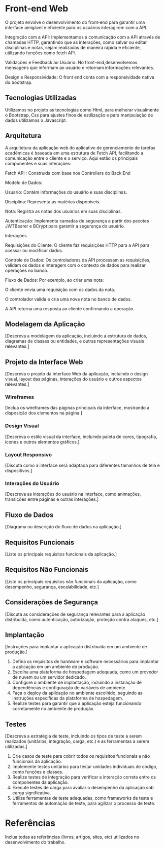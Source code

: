 # Front-end Web

O projeto envolve o desenvolvimento do front-end para garantir uma interface amigável e eficiente para os usuários interagirem com a API.

Integração com a API: Implementamos a comunicação com a API através de chamadas HTTP, garantindo que as interações, como salvar ou editar disciplinas e notas, sejam realizadas de maneira rápida e eficiente, utilizando funções como fetch API. 

Validações e Feedback ao Usuário: No front-end,desenvolvemos mensagens que informam ao usuário e retornam informações relevantes.

Design e Responsividade: O front end conta com a responsividade nativa do bootstrap.

## Tecnologias Utilizadas

Utilizamos no projeto as tecnologias como Html, para melhorar visualmente o Bootstrap, Css para ajustes finos de estilização e para manipulação de dados utilizamos o Javascript.

## Arquitetura

A arquitetura da aplicação web do aplicativo de gerenciamento de tarefas acadêmicas é baseada em uma estrutura de Fetch API, facilitando a comunicação entre o cliente e o serviço. Aqui estão os principais componentes e suas interações:

Fetch API : Construída com base nos Controllers do Back End

Modelo de Dados:

Usuario: Contém informações do usuário e suas disciplinas.

Disciplina: Representa as matérias disponíveis.

Nota: Registra as notas dos usuários em suas disciplinas.

Autenticação: Implementa camadas de segurança a partir dos pacotes JWTBearer e BCrypt para garantir a segurança do usuário.

Interações

Requisições do Cliente: O cliente faz requisições HTTP para a API para acessar ou modificar dados.

Controle de Dados: Os controladores da API processam as requisições, validam os dados e interagem com o contexto de dados para realizar operações no banco.

Fluxo de Dados: Por exemplo, ao criar uma nota:

O cliente envia uma requisição com os dados da nota.

O controlador valida e cria uma nova nota no banco de dados.

A API retorna uma resposta ao cliente confirmando a operação.
## Modelagem da Aplicação
[Descreva a modelagem da aplicação, incluindo a estrutura de dados, diagramas de classes ou entidades, e outras representações visuais relevantes.]

## Projeto da Interface Web
[Descreva o projeto da interface Web da aplicação, incluindo o design visual, layout das páginas, interações do usuário e outros aspectos relevantes.]

### Wireframes
[Inclua os wireframes das páginas principais da interface, mostrando a disposição dos elementos na página.]

### Design Visual
[Descreva o estilo visual da interface, incluindo paleta de cores, tipografia, ícones e outros elementos gráficos.]

### Layout Responsivo
[Discuta como a interface será adaptada para diferentes tamanhos de tela e dispositivos.]

### Interações do Usuário
[Descreva as interações do usuário na interface, como animações, transições entre páginas e outras interações.]

## Fluxo de Dados

[Diagrama ou descrição do fluxo de dados na aplicação.]

## Requisitos Funcionais

[Liste os principais requisitos funcionais da aplicação.]

## Requisitos Não Funcionais

[Liste os principais requisitos não funcionais da aplicação, como desempenho, segurança, escalabilidade, etc.]


## Considerações de Segurança

[Discuta as considerações de segurança relevantes para a aplicação distribuída, como autenticação, autorização, proteção contra ataques, etc.]

## Implantação

[Instruções para implantar a aplicação distribuída em um ambiente de produção.]

1. Defina os requisitos de hardware e software necessários para implantar a aplicação em um ambiente de produção.
2. Escolha uma plataforma de hospedagem adequada, como um provedor de nuvem ou um servidor dedicado.
3. Configure o ambiente de implantação, incluindo a instalação de dependências e configuração de variáveis de ambiente.
4. Faça o deploy da aplicação no ambiente escolhido, seguindo as instruções específicas da plataforma de hospedagem.
5. Realize testes para garantir que a aplicação esteja funcionando corretamente no ambiente de produção.

## Testes

[Descreva a estratégia de teste, incluindo os tipos de teste a serem realizados (unitários, integração, carga, etc.) e as ferramentas a serem utilizadas.]

1. Crie casos de teste para cobrir todos os requisitos funcionais e não funcionais da aplicação.
2. Implemente testes unitários para testar unidades individuais de código, como funções e classes.
3. Realize testes de integração para verificar a interação correta entre os componentes da aplicação.
4. Execute testes de carga para avaliar o desempenho da aplicação sob carga significativa.
5. Utilize ferramentas de teste adequadas, como frameworks de teste e ferramentas de automação de teste, para agilizar o processo de teste.

# Referências

Inclua todas as referências (livros, artigos, sites, etc) utilizados no desenvolvimento do trabalho.
